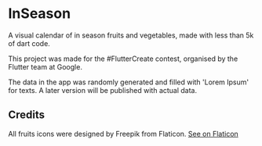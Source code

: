 # InSeason

A visual calendar of in season fruits and vegetables, made with less than 5k of dart code.

This project was made for the #FlutterCreate contest, organised by the Flutter team at Google. 

The data in the app was randomly generated and filled with 'Lorem Ipsum' for texts. A later version will be published with actual data.

## Credits 

All fruits icons were designed by Freepik from Flaticon.
[See on Flaticon](https://www.flaticon.com/packs/fruits-vegetables-13)